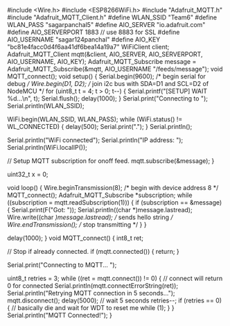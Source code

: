 

#include <Wire.h>
#include <ESP8266WiFi.h>
#include "Adafruit_MQTT.h"
#include "Adafruit_MQTT_Client.h"
#define WLAN_SSID       "Team6"
#define WLAN_PASS       "sagarpanchal5"
#define AIO_SERVER      "io.adafruit.com"
#define AIO_SERVERPORT  1883                   // use 8883 for SSL
#define AIO_USERNAME    "sagar124panchal"
#define AIO_KEY         "bc81e4facc0d4f6aa41df6bea14a19a7"
WiFiClient client;
Adafruit_MQTT_Client mqtt(&client, AIO_SERVER, AIO_SERVERPORT, AIO_USERNAME, AIO_KEY);
Adafruit_MQTT_Subscribe message = Adafruit_MQTT_Subscribe(&mqtt, AIO_USERNAME "/feeds/message");
void MQTT_connect();
void setup() {
  Serial.begin(9600); /* begin serial for debug */
  Wire.begin(D1, D2); /* join i2c bus with SDA=D1 and SCL=D2 of NodeMCU */
  for (uint8_t t = 4; t > 0; t--) {
    Serial.printf("[SETUP] WAIT %d...\n", t);
    Serial.flush();
    delay(1000);
  }
  Serial.print("Connecting to ");
  Serial.println(WLAN_SSID);

  WiFi.begin(WLAN_SSID, WLAN_PASS);
  while (WiFi.status() != WL_CONNECTED) {
    delay(500);
    Serial.print(".");
  }
  Serial.println();

  Serial.println("WiFi connected");
  Serial.println("IP address: "); Serial.println(WiFi.localIP());

  // Setup MQTT subscription for onoff feed.
  mqtt.subscribe(&message);
}

uint32_t x = 0;



void loop() {
  Wire.beginTransmission(8); /* begin with device address 8 */
  MQTT_connect();
  Adafruit_MQTT_Subscribe *subscription;
  while ((subscription = mqtt.readSubscription(1))) {
    if (subscription == &message) {
      Serial.print(F("Got: "));
      Serial.println((char *)message.lastread);
      Wire.write((char *)message.lastread);  /* sends hello string */
  Wire.endTransmission();    /* stop transmitting */
    }
  }
  
  delay(1000);
}
void MQTT_connect() {
  int8_t ret;

  // Stop if already connected.
  if (mqtt.connected()) {
    return;
  }

  Serial.print("Connecting to MQTT... ");

  uint8_t retries = 3;
  while ((ret = mqtt.connect()) != 0) { // connect will return 0 for connected
    Serial.println(mqtt.connectErrorString(ret));
    Serial.println("Retrying MQTT connection in 5 seconds...");
    mqtt.disconnect();
    delay(5000);  // wait 5 seconds
    retries--;
    if (retries == 0) {
      // basically die and wait for WDT to reset me
      while (1);
    }
  }
  Serial.println("MQTT Connected!");
}
